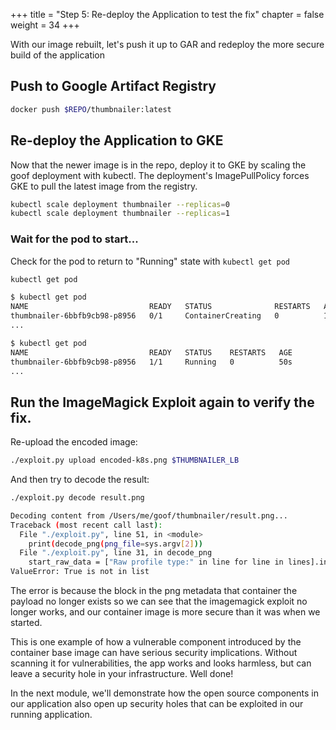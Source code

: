 +++
title = "Step 5: Re-deploy the Application to test the fix"
chapter = false
weight = 34
+++

With our image rebuilt, let's push it up to GAR and redeploy the more secure build of the application

## Push to Google Artifact Registry
```sh
docker push $REPO/thumbnailer:latest
```

## Re-deploy the Application to GKE
Now that the newer image is in the repo, deploy it to GKE by scaling the goof deployment with kubectl. The deployment's ImagePullPolicy forces GKE to pull the latest image from the registry.

```sh
kubectl scale deployment thumbnailer --replicas=0
kubectl scale deployment thumbnailer --replicas=1
```

### Wait for the pod to start...
Check for the pod to return to "Running" state with `kubectl get pod`

```sh
kubectl get pod
```

```sh
$ kubectl get pod
NAME                           READY   STATUS              RESTARTS   AGE
thumbnailer-6bbfb9cb98-p8956   0/1     ContainerCreating   0          11s
...

$ kubectl get pod
NAME                           READY   STATUS    RESTARTS   AGE
thumbnailer-6bbfb9cb98-p8956   1/1     Running   0          50s
...
```
## Run the ImageMagick Exploit again to verify the fix.

Re-upload the encoded image:
```sh
./exploit.py upload encoded-k8s.png $THUMBNAILER_LB

```

And then try to decode the result:
```sh
./exploit.py decode result.png                                                                                                                                             
```
```sh
Decoding content from /Users/me/goof/thumbnailer/result.png...
Traceback (most recent call last):
  File "./exploit.py", line 51, in <module>
    print(decode_png(png_file=sys.argv[2]))
  File "./exploit.py", line 31, in decode_png
    start_raw_data = ["Raw profile type:" in line for line in lines].index(True) + 3
ValueError: True is not in list
```

The error is because the block in the png metadata that container the payload no longer exists so we can see that the imagemagick exploit no longer works, and our container image is more secure than it was when we started. 

This is one example of how a vulnerable component introduced by the container base image can have serious security implications. Without scanning it for vulnerabilities, the app works and looks harmless, but can leave a security hole in your infrastructure. Well done! 

In the next module, we'll demonstrate how the open source components in our application also open up security holes that can be exploited in our running application.
